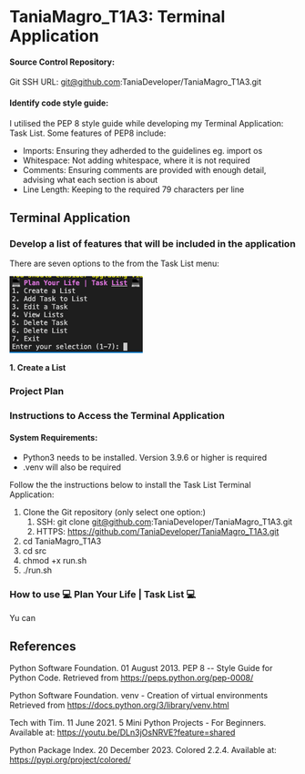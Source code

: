 # TaniaMagro_T1A3: Terminal Application

#### Source Control Repository: 
Git SSH URL: git@github.com:TaniaDeveloper/TaniaMagro_T1A3.git

#### Identify code style guide:
I utilised the PEP 8 style guide while developing my Terminal Application: Task List. Some features of PEP8 include:
* Imports: Ensuring they adherded to the guidelines eg. import os
* Whitespace: Not adding whitespace, where it is not required
* Comments: Ensuring comments are provided with enough detail, advising what each section is about
* Line Length: Keeping to the required 79 characters per line


## Terminal Application

### Develop a list of features that will be included in the application

There are seven options to the from the Task List menu:

![Menu](./docs/main_menu.png)

**1. Create a List**

### Project Plan

### Instructions to Access the Terminal Application
#### System Requirements:
* Python3 needs to be installed. Version 3.9.6 or higher is required
* .venv will also be required 

Follow the the instructions below to install the Task List Terminal Application:

1. Clone the Git repository (only select one option:)
    1. SSH: git clone git@github.com:TaniaDeveloper/TaniaMagro_T1A3.git
    2. HTTPS: https://github.com/TaniaDeveloper/TaniaMagro_T1A3.git
2. cd TaniaMagro_T1A3
3. cd src
4. chmod +x run.sh
5. ./run.sh

### How to use 💻 Plan Your Life | Task List 💻

Yu can


## References
Python Software Foundation. 01 August 2013. PEP 8 -- Style Guide for Python Code. Retrieved from https://peps.python.org/pep-0008/

Python Software Foundation. venv - Creation of virtual environments Retrieved from https://docs.python.org/3/library/venv.html

Tech with Tim. 11 June 2021. 5 Mini Python Projects - For Beginners. Available at: https://youtu.be/DLn3jOsNRVE?feature=shared

Python Package Index. 20 December 2023. Colored 2.2.4. Available at: https://pypi.org/project/colored/

